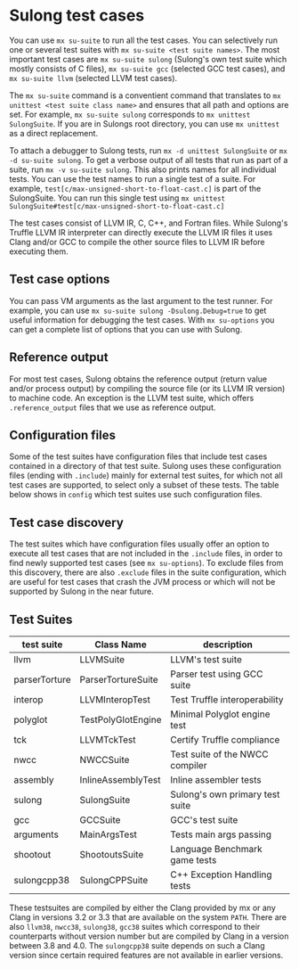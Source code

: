 # Sulong test cases

You can use `mx su-suite` to run all the test cases. You can selectively
run one or several test suites with `mx su-suite <test suite names>`.
The most important test cases are `mx su-suite sulong` (Sulong's own
test suite which mostly consists of C files), `mx su-suite gcc`
(selected GCC test cases), and `mx su-suite llvm` (selected LLVM test cases).

The `mx su-suite` command is a conventient command that translates to
`mx unittest <test suite class name>` and ensures that all path and options are set.
For example, `mx su-suite sulong` corresponds to `mx unittest SulongSuite`.
If you are in Sulongs root directory, you can use `mx unittest` as a direct
replacement.

To attach a debugger to Sulong tests, run `mx -d unittest SulongSuite` or
`mx -d su-suite sulong`.
To get a verbose output of all tests that run as part of a suite, run
`mx -v su-suite sulong`. This also prints names for all individual tests.
You can use the test names to run a single test of a suite.
For example, `test[c/max-unsigned-short-to-float-cast.c]` is part of the
SulongSuite. You can run this single test using
`mx unittest SulongSuite#test[c/max-unsigned-short-to-float-cast.c]`

The test cases consist of LLVM IR, C, C++, and Fortran files. While
Sulong's Truffle LLVM IR interpreter can directly execute the LLVM IR
files it uses Clang and/or GCC to compile the other source files to LLVM IR
before executing them.

## Test case options

You can pass VM arguments as the last argument to the test runner. For
example, you can use `mx su-suite sulong -Dsulong.Debug=true` to get useful
information for debugging the test cases. With `mx su-options` you can
get a complete list of options that you can use with Sulong.

## Reference output

For most test cases, Sulong obtains the reference output (return value and/or
process output) by compiling the source file (or its LLVM IR version)
to machine code. An exception is the LLVM test suite, which offers
`.reference_output` files that we use as reference output.

## Configuration files

Some of the test suites have configuration files that include test cases
contained in a directory of that test suite. Sulong uses these configuration
files (ending with `.include`) mainly for external test suites, for which
not all test cases are supported, to select only a subset of these tests.
The table below shows in `config` which test suites use such configuration
files.

## Test case discovery

The test suites which have configuration files usually offer an option
to execute all test cases that are not included in the `.include` files,
in order to find newly supported test cases (see `mx su-options`). To
exclude files from this discovery, there are also `.exclude` files in
the suite configuration, which are useful for test cases that crash the
JVM process or which will not be supported by Sulong in the near future.

## Test Suites

| test suite       | Class Name             | description                     |
|------------------|------------------------|---------------------------------|
| llvm             | LLVMSuite              | LLVM's test suite               |
| parserTorture    | ParserTortureSuite     | Parser test using GCC suite     |
| interop          | LLVMInteropTest        | Test Truffle interoperability   |
| polyglot         | TestPolyGlotEngine     | Minimal Polyglot engine test    |
| tck              | LLVMTckTest            | Certify Truffle compliance      |
| nwcc             | NWCCSuite              | Test suite of the NWCC compiler |
| assembly         | InlineAssemblyTest     | Inline assembler tests          |
| sulong           | SulongSuite            | Sulong's own primary test suite |
| gcc              | GCCSuite               | GCC's test suite                |
| arguments        | MainArgsTest           | Tests main args passing         |
| shootout         | ShootoutsSuite         | Language Benchmark game tests   |
| sulongcpp38      | SulongCPPSuite         | C++ Exception Handling tests    |

These testsuites are compiled by either the Clang provided by mx or any Clang
in versions 3.2 or 3.3 that are available on the system `PATH`. There are also
`llvm38`, `nwcc38`, `sulong38`, `gcc38` suites which correspond to their
counterparts without version number but are compiled by Clang in a version
between 3.8 and 4.0. The `sulongcpp38` suite depends on such a Clang version
since certain required features are not available in earlier versions.
